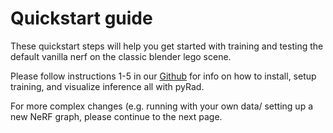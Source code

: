 # Quickstart guide

These quickstart steps will help you get started with training and testing the default vanilla nerf on the classic blender lego scene. 


Please follow instructions 1-5 in our [Github](https://github.com/plenoptix/pyrad#quickstart) for info on how to install, setup training, and visualize inference all with pyRad.


For more complex changes (e.g. running with your own data/ setting up a new NeRF graph, please continue to the next page.